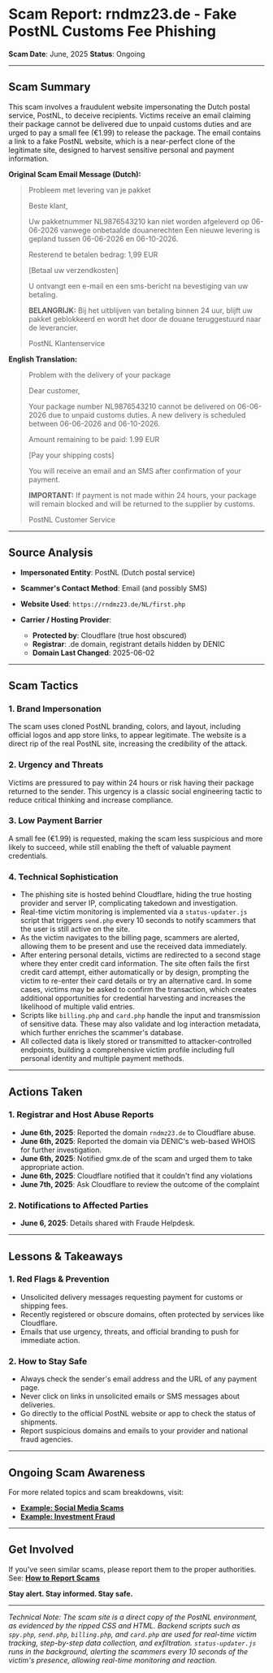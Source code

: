 # Scam Report: **rndmz23.de - Fake PostNL Customs Fee Phishing**

**Scam Date**: June, 2025
**Status**: Ongoing

---

## Scam Summary

This scam involves a fraudulent website impersonating the Dutch postal service, PostNL, to deceive recipients. Victims receive an email claiming their package cannot be delivered due to unpaid customs duties and are urged to pay a small fee (€1.99) to release the package. The email contains a link to a fake PostNL website, which is a near-perfect clone of the legitimate site, designed to harvest sensitive personal and payment information.

**Original Scam Email Message (Dutch):**

> Probleem met levering van je pakket
>
> Beste klant,
>
> Uw pakketnummer NL9876543210 kan niet worden afgeleverd op 06-06-2026 vanwege onbetaalde douanerechten
> Een nieuwe levering is gepland tussen 06-06-2026 en 06-10-2026.
>
> Resterend te betalen bedrag: 1,99 EUR
>
> \[Betaal uw verzendkosten]
>
> U ontvangt een e-mail en een sms-bericht na bevestiging van uw betaling.
>
> **BELANGRIJK:** Bij het uitblijven van betaling binnen 24 uur, blijft uw pakket geblokkeerd en wordt het door de douane teruggestuurd naar de leverancier.
>
> PostNL Klantenservice

**English Translation:**

> Problem with the delivery of your package
>
> Dear customer,
>
> Your package number NL9876543210 cannot be delivered on 06-06-2026 due to unpaid customs duties.
> A new delivery is scheduled between 06-06-2026 and 06-10-2026.
>
> Amount remaining to be paid: 1.99 EUR
>
> \[Pay your shipping costs]
>
> You will receive an email and an SMS after confirmation of your payment.
>
> **IMPORTANT:** If payment is not made within 24 hours, your package will remain blocked and will be returned to the supplier by customs.
>
> PostNL Customer Service

---

## Source Analysis

* **Impersonated Entity**: PostNL (Dutch postal service)
* **Scammer's Contact Method**: Email (and possibly SMS)
* **Website Used**: `https://rndmz23.de/NL/first.php`
* **Carrier / Hosting Provider**:

  * **Protected by**: Cloudflare (true host obscured)
  * **Registrar**: .de domain, registrant details hidden by DENIC
  * **Domain Last Changed**: 2025-06-02

---

## Scam Tactics

### 1. **Brand Impersonation**

The scam uses cloned PostNL branding, colors, and layout, including official logos and app store links, to appear legitimate. The website is a direct rip of the real PostNL site, increasing the credibility of the attack.

### 2. **Urgency and Threats**

Victims are pressured to pay within 24 hours or risk having their package returned to the sender. This urgency is a classic social engineering tactic to reduce critical thinking and increase compliance.

### 3. **Low Payment Barrier**

A small fee (€1.99) is requested, making the scam less suspicious and more likely to succeed, while still enabling the theft of valuable payment credentials.

### 4. **Technical Sophistication**

* The phishing site is hosted behind Cloudflare, hiding the true hosting provider and server IP, complicating takedown and investigation.
* Real-time victim monitoring is implemented via a `status-updater.js` script that triggers `send.php` every 10 seconds to notify scammers that the user is still active on the site.
* As the victim navigates to the billing page, scammers are alerted, allowing them to be present and use the received data immediately.
* After entering personal details, victims are redirected to a second stage where they enter credit card information. The site often fails the first credit card attempt, either automatically or by design, prompting the victim to re-enter their card details or try an alternative card. In some cases, victims may be asked to confirm the transaction, which creates additional opportunities for credential harvesting and increases the likelihood of multiple valid entries.
* Scripts like `billing.php` and `card.php` handle the input and transmission of sensitive data. These may also validate and log interaction metadata, which further enriches the scammer's database.
* All collected data is likely stored or transmitted to attacker-controlled endpoints, building a comprehensive victim profile including full personal identity and multiple payment methods.

---

## Actions Taken

### 1. Registrar and Host Abuse Reports

* **June 6th, 2025**: Reported the domain `rndmz23.de` to Cloudflare abuse.
* **June 6th, 2025**: Reported the domain via DENIC's web-based WHOIS for further investigation.
* **June 6th, 2025**: Notified gmx.de of the scam and urged them to take appropriate action.
* **June 6th, 2025**: Cloudflare notified that it couldn't find any violations
* **June 7th, 2025**: Ask Cloudflare to review the outcome of the complaint

### 2. Notifications to Affected Parties

* **June 6, 2025**: Details shared with Fraude Helpdesk.

---

## Lessons & Takeaways

### 1. Red Flags & Prevention

* Unsolicited delivery messages requesting payment for customs or shipping fees.
* Recently registered or obscure domains, often protected by services like Cloudflare.
* Emails that use urgency, threats, and official branding to push for immediate action.

### 2. How to Stay Safe

* Always check the sender's email address and the URL of any payment page.
* Never click on links in unsolicited emails or SMS messages about deliveries.
* Go directly to the official PostNL website or app to check the status of shipments.
* Report suspicious domains and emails to your provider and national fraud agencies.

---

## Ongoing Scam Awareness

For more related topics and scam breakdowns, visit:

* [**Example: Social Media Scams**](../General/SocialMediaScam.md)
* [**Example: Investment Fraud**](../General/InvestmentFraud.md)

---

## Get Involved

If you've seen similar scams, please report them to the proper authorities.
See: [**How to Report Scams**](../General/GetInvolved.md)

**Stay alert. Stay informed. Stay safe.**

---

*Technical Note: The scam site is a direct copy of the PostNL environment, as evidenced by the ripped CSS and HTML. Backend scripts such as `spy.php`, `send.php`, `billing.php`, and `card.php` are used for real-time victim tracking, step-by-step data collection, and exfiltration. `status-updater.js` runs in the background, alerting the scammers every 10 seconds of the victim's presence, allowing real-time monitoring and reaction.*
